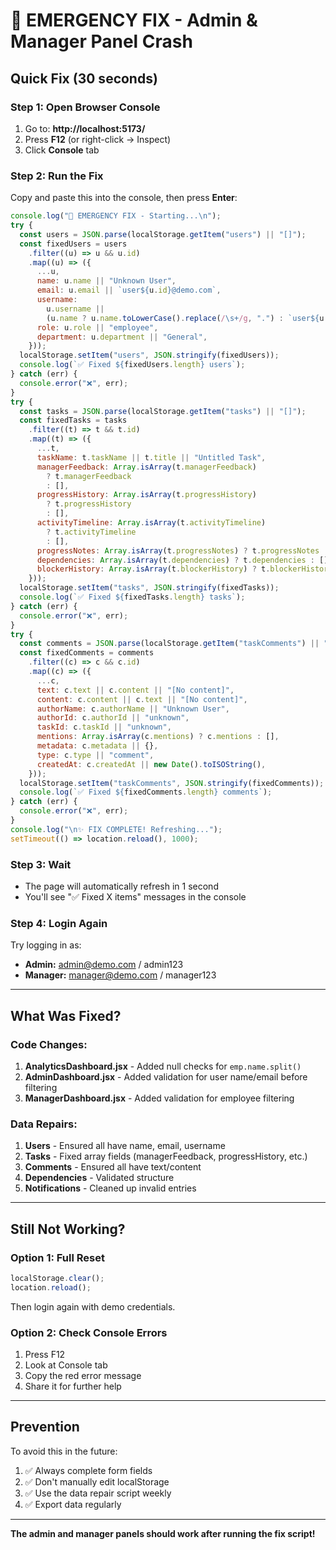# 🚨 EMERGENCY FIX - Admin & Manager Panel Crash

## Quick Fix (30 seconds)

### Step 1: Open Browser Console

1. Go to: **http://localhost:5173/**
2. Press **F12** (or right-click → Inspect)
3. Click **Console** tab

### Step 2: Run the Fix

Copy and paste this into the console, then press **Enter**:

```javascript
console.log("🚨 EMERGENCY FIX - Starting...\n");
try {
  const users = JSON.parse(localStorage.getItem("users") || "[]");
  const fixedUsers = users
    .filter((u) => u && u.id)
    .map((u) => ({
      ...u,
      name: u.name || "Unknown User",
      email: u.email || `user${u.id}@demo.com`,
      username:
        u.username ||
        (u.name ? u.name.toLowerCase().replace(/\s+/g, ".") : `user${u.id}`),
      role: u.role || "employee",
      department: u.department || "General",
    }));
  localStorage.setItem("users", JSON.stringify(fixedUsers));
  console.log(`✅ Fixed ${fixedUsers.length} users`);
} catch (err) {
  console.error("❌", err);
}
try {
  const tasks = JSON.parse(localStorage.getItem("tasks") || "[]");
  const fixedTasks = tasks
    .filter((t) => t && t.id)
    .map((t) => ({
      ...t,
      taskName: t.taskName || t.title || "Untitled Task",
      managerFeedback: Array.isArray(t.managerFeedback)
        ? t.managerFeedback
        : [],
      progressHistory: Array.isArray(t.progressHistory)
        ? t.progressHistory
        : [],
      activityTimeline: Array.isArray(t.activityTimeline)
        ? t.activityTimeline
        : [],
      progressNotes: Array.isArray(t.progressNotes) ? t.progressNotes : [],
      dependencies: Array.isArray(t.dependencies) ? t.dependencies : [],
      blockerHistory: Array.isArray(t.blockerHistory) ? t.blockerHistory : [],
    }));
  localStorage.setItem("tasks", JSON.stringify(fixedTasks));
  console.log(`✅ Fixed ${fixedTasks.length} tasks`);
} catch (err) {
  console.error("❌", err);
}
try {
  const comments = JSON.parse(localStorage.getItem("taskComments") || "[]");
  const fixedComments = comments
    .filter((c) => c && c.id)
    .map((c) => ({
      ...c,
      text: c.text || c.content || "[No content]",
      content: c.content || c.text || "[No content]",
      authorName: c.authorName || "Unknown User",
      authorId: c.authorId || "unknown",
      taskId: c.taskId || "unknown",
      mentions: Array.isArray(c.mentions) ? c.mentions : [],
      metadata: c.metadata || {},
      type: c.type || "comment",
      createdAt: c.createdAt || new Date().toISOString(),
    }));
  localStorage.setItem("taskComments", JSON.stringify(fixedComments));
  console.log(`✅ Fixed ${fixedComments.length} comments`);
} catch (err) {
  console.error("❌", err);
}
console.log("\n✨ FIX COMPLETE! Refreshing...");
setTimeout(() => location.reload(), 1000);
```

### Step 3: Wait

- The page will automatically refresh in 1 second
- You'll see "✅ Fixed X items" messages in the console

### Step 4: Login Again

Try logging in as:

- **Admin:** admin@demo.com / admin123
- **Manager:** manager@demo.com / manager123

---

## What Was Fixed?

### Code Changes:

1. **AnalyticsDashboard.jsx** - Added null checks for `emp.name.split()`
2. **AdminDashboard.jsx** - Added validation for user name/email before filtering
3. **ManagerDashboard.jsx** - Added validation for employee filtering

### Data Repairs:

1. **Users** - Ensured all have name, email, username
2. **Tasks** - Fixed array fields (managerFeedback, progressHistory, etc.)
3. **Comments** - Ensured all have text/content
4. **Dependencies** - Validated structure
5. **Notifications** - Cleaned up invalid entries

---

## Still Not Working?

### Option 1: Full Reset

```javascript
localStorage.clear();
location.reload();
```

Then login again with demo credentials.

### Option 2: Check Console Errors

1. Press F12
2. Look at Console tab
3. Copy the red error message
4. Share it for further help

---

## Prevention

To avoid this in the future:

1. ✅ Always complete form fields
2. ✅ Don't manually edit localStorage
3. ✅ Use the data repair script weekly
4. ✅ Export data regularly

---

**The admin and manager panels should work after running the fix script!**
